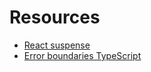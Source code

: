 # Resources
- [React suspense](https://blog.openreplay.com/data-fetching-with-suspense-in-react/)
- [Error boundaries TypeScript](https://react-typescript-cheatsheet.netlify.app/docs/basic/getting-started/error_boundaries/)
